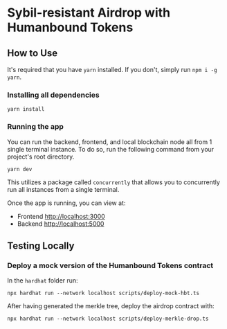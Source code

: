 # Sybil-resistant Airdrop with Humanbound Tokens

## How to Use

It's required that you have `yarn` installed. If you don't, simply run `npm i -g yarn`.

### Installing all dependencies
```
yarn install
```

### Running the app
You can run the backend, frontend, and local blockchain node all from 1 single terminal instance.
To do so, run the following command from your project's root directory.

```bash
yarn dev
```

This utilizes a package called `concurrently` that allows you to concurrently run all instances from a single terminal.

Once the app is running, you can view at:

- Frontend <http://localhost:3000>
- Backend <http://localhost:5000>

## Testing Locally
### Deploy a mock version of the Humanbound Tokens contract

In the `hardhat` folder run:
```
npx hardhat run --network localhost scripts/deploy-mock-hbt.ts
```

After having generated the merkle tree, deploy the airdrop contract with:

```
npx hardhat run --network localhost scripts/deploy-merkle-drop.ts
```